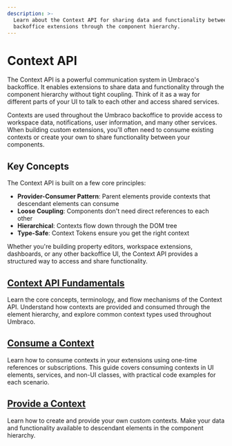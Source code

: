 ```yaml
---
description: >-
  Learn about the Context API for sharing data and functionality between
  backoffice extensions through the component hierarchy.
---
```


# Context API

The Context API is a powerful communication system in Umbraco's backoffice. It enables extensions to share data and functionality through the component hierarchy without tight coupling. Think of it as a way for different parts of your UI to talk to each other and access shared services.

Contexts are used throughout the Umbraco backoffice to provide access to workspace data, notifications, user information, and many other services. When building custom extensions, you'll often need to consume existing contexts or create your own to share functionality between your components.

## Key Concepts

The Context API is built on a few core principles:

* **Provider-Consumer Pattern**: Parent elements provide contexts that descendant elements can consume
* **Loose Coupling**: Components don't need direct references to each other
* **Hierarchical**: Contexts flow down through the DOM tree
* **Type-Safe**: Context Tokens ensure you get the right context

Whether you're building property editors, workspace extensions, dashboards, or any other backoffice UI, the Context API provides a structured way to access and share functionality.

## [Context API Fundamentals](context-api-fundamentals.md)

Learn the core concepts, terminology, and flow mechanisms of the Context API. Understand how contexts are provided and consumed through the element hierarchy, and explore common context types used throughout Umbraco.

## [Consume a Context](consume-a-context.md)

Learn how to consume contexts in your extensions using one-time references or subscriptions. This guide covers consuming contexts in UI elements, services, and non-UI classes, with practical code examples for each scenario.

## [Provide a Context](provide-a-context.md)

Learn how to create and provide your own custom contexts. Make your data and functionality available to descendant elements in the component hierarchy.

